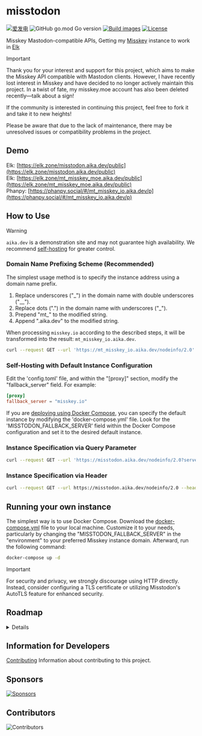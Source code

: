 # misstodon

[![爱发电](https://img.shields.io/badge/dynamic/json?url=https%3A%2F%2Fafdian.com%2Fapi%2Fuser%2Fget-profile%3Fuser_id%3D75e549844b5111ed8df552540025c377&query=%24.data.user.name&label=%E7%88%B1%E5%8F%91%E7%94%B5&color=%23946ce6)](https://afdian.com/a/gizmo)
![GitHub go.mod Go version](https://img.shields.io/github/go-mod/go-version/gizmo-ds/misstodon?style=flat-square)
[![Build images](https://img.shields.io/github/actions/workflow/status/gizmo-ds/misstodon/images.yaml?branch=main&label=docker%20image&style=flat-square)](https://github.com/gizmo-ds/misstodon/actions/workflows/images.yaml)
[![License](https://img.shields.io/github/license/gizmo-ds/misstodon?style=flat-square)](./LICENSE)

Misskey Mastodon-compatible APIs, Getting my [Misskey](https://github.com/misskey-dev/misskey/tree/13.2.0) instance to work in [Elk](https://github.com/elk-zone/elk)

> [!IMPORTANT]  
> Thank you for your interest and support for this project, which aims to make the Misskey API compatible with Mastodon clients. However, I have recently lost interest in Misskey and have decided to no longer actively maintain this project. In a twist of fate, my misskey.moe account has also been deleted recently—talk about a sign!
>
> If the community is interested in continuing this project, feel free to fork it and take it to new heights!
>
> Please be aware that due to the lack of maintenance, there may be unresolved issues or compatibility problems in the project.

## Demo

Elk: [https://elk.zone/misstodon.aika.dev/public](https://elk.zone/misstodon.aika.dev/public)  
Elk: [https://elk.zone/mt_misskey_moe.aika.dev/public](https://elk.zone/mt_misskey_moe.aika.dev/public)  
Phanpy: [https://phanpy.social/#/mt_misskey_io.aika.dev/p](https://phanpy.social/#/mt_misskey_io.aika.dev/p)

## How to Use

> [!WARNING]  
> `aika.dev` is a demonstration site and may not guarantee high availability. We recommend [self-hosting](#running-your-own-instance) for greater control.

### Domain Name Prefixing Scheme (Recommended)

The simplest usage method is to specify the instance address using a domain name prefix.

1. Replace underscores ("\_") in the domain name with double underscores ("\_\_").
2. Replace dots (".") in the domain name with underscores ("\_").
3. Prepend "mt\_" to the modified string.
4. Append ".aika.dev" to the modified string.

When processing `misskey.io` according to the described steps, it will be transformed into the result: `mt_misskey_io.aika.dev`.

```bash
curl --request GET --url 'https://mt_misskey_io.aika.dev/nodeinfo/2.0' | jq .
```

### Self-Hosting with Default Instance Configuration

Edit the 'config.toml' file, and within the "[proxy]" section, modify the "fallback_server" field. For example:

```toml
[proxy]
fallback_server = "misskey.io"
```

If you are [deploying using Docker Compose](#running-your-own-instance), you can specify the default instance by modifying the 'docker-compose.yml' file. Look for the 'MISSTODON_FALLBACK_SERVER' field within the Docker Compose configuration and set it to the desired default instance.

### Instance Specification via Query Parameter

```bash
curl --request GET --url 'https://misstodon.aika.dev/nodeinfo/2.0?server=misskey.io' | jq .
```

### Instance Specification via Header

```bash
curl --request GET --url https://misstodon.aika.dev/nodeinfo/2.0 --header 'x-proxy-server: misskey.io' | jq .
```

## Running your own instance

The simplest way is to use Docker Compose. Download the [docker-compose.yml](https://github.com/gizmo-ds/misstodon/raw/main/docker-compose.yml) file to your local machine. Customize it to your needs, particularly by changing the "MISSTODON_FALLBACK_SERVER" in the "environment" to your preferred Misskey instance domain. Afterward, run the following command:

```bash
docker-compose up -d
```

> [!IMPORTANT]  
> For security and privacy, we strongly discourage using HTTP directly. Instead, consider configuring a TLS certificate or utilizing Misstodon's AutoTLS feature for enhanced security.

## Roadmap

<details>

- [x] .well-known
  - [x] `GET` /.well-known/host-meta
  - [x] `GET` /.well-known/webfinger
  - [x] `GET` /.well-known/nodeinfo
  - [x] `GET` /.well-known/change-password
- [x] Nodeinfo
  - [x] `GET` /nodeinfo/2.0
- [ ] Auth
  - [x] `GET` /oauth/authorize
  - [x] `POST` /oauth/token
  - [x] `POST` /api/v1/apps
  - [ ] `GET` /api/v1/apps/verify_credentials
- [x] Instance
  - [x] `GET` /api/v1/instance
  - [x] `GET` /api/v1/custom_emojis
- [ ] Accounts
  - [x] `GET` /api/v1/accounts/lookup
  - [x] `GET` /api/v1/accounts/:user_id
  - [x] `GET` /api/v1/accounts/verify_credentials
  - [ ] `PATCH` /api/v1/accounts/update_credentials
  - [x] `GET` /api/v1/accounts/relationships
  - [ ] `GET` /api/v1/accounts/:user_id/statuses
  - [x] `GET` /api/v1/accounts/:user_id/following
  - [x] `GET` /api/v1/accounts/:user_id/followers
  - [x] `POST` /api/v1/accounts/:user_id/follow
  - [x] `POST` /api/v1/accounts/:user_id/unfollow
  - [x] `GET` /api/v1/follow_requests
  - [x] `POST` /api/v1/accounts/:user_id/mute
  - [x] `POST` /api/v1/accounts/:user_id/unmute
  - [x] `GET` /api/v1/bookmarks
  - [x] `GET` /api/v1/favourites
  - [ ] `GET` /api/v1/preferences
- [ ] Statuses
  - [x] `POST` /api/v1/statuses
  - [x] `GET` /api/v1/statuses/:status_id
  - [x] `DELETE` /api/v1/statuses/:status_id
  - [x] `GET` /api/v1/statuses/:status_id/context
  - [x] `POST` /api/v1/statuses/:status_id/reblog
  - [x] `POST` /api/v1/statuses/:status_id/favourite
  - [x] `POST` /api/v1/statuses/:status_id/unfavourite
  - [x] `POST` /api/v1/statuses/:status_id/bookmark
  - [x] `POST` /api/v1/statuses/:status_id/unbookmark
  - [ ] `GET` /api/v1/statuses/:status_id/favourited_by
  - [ ] `GET` /api/v1/statuses/:status_id/reblogged_by
- [x] Timelines
  - [x] `GET` /api/v1/timelines/home
  - [x] `GET` /api/v1/timelines/public
  - [x] `GET` /api/v1/timelines/tag/:hashtag
  - [ ] `WS` /api/v1/streaming
- [ ] Notifications
  - [x] `GET` /api/v1/notifications
  - [ ] `POST` /api/v1/push/subscription
  - [ ] `GET` /api/v1/push/subscription
  - [ ] `PUT` /api/v1/push/subscription
  - [ ] `DELETE` /api/v1/push/subscription
- [ ] Search
  - [ ] `GET` /api/v2/search
- [ ] Conversations
  - [ ] `GET` /api/v1/conversations
  - [ ] `DELETE` /api/v1/conversations/:id
  - [ ] `POST` /api/v1/conversations/:id/read
- [x] Trends
  - [x] `GET` /api/v1/trends/statuses
  - [x] `GET` /api/v1/trends/tags
- [x] Media
  - [x] `POST` /api/v1/media
  - [x] `POST` /api/v2/media

</details>

## Information for Developers

[Contributing](./CONTRIBUTING.md) Information about contributing to this project.

## Sponsors

[![Sponsors](https://afdian-connect.deno.dev/sponsor.svg)](https://afdian.com/a/gizmo)

## Contributors

![Contributors](https://contributors.aika.dev/gizmo-ds/misstodon/contributors.svg?align=left)
